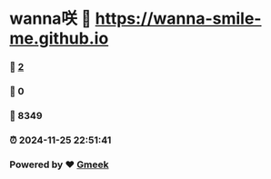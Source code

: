 # wanna咲 :link: https://wanna-smile-me.github.io
### :page_facing_up: [2](https://wannatosmile.github.io/wanna-smile.github.io/tag.html) 
### :speech_balloon: 0 
### :hibiscus: 8349 
### :alarm_clock: 2024-11-25 22:51:41 
### Powered by :heart: [Gmeek](https://github.com/Meekdai/Gmeek)
